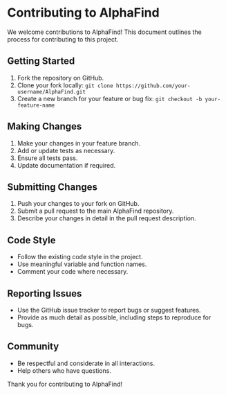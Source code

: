 # Contributing to AlphaFind

We welcome contributions to AlphaFind! This document outlines the process for contributing to this project.

## Getting Started

1. Fork the repository on GitHub.
2. Clone your fork locally: `git clone https://github.com/your-username/AlphaFind.git`
3. Create a new branch for your feature or bug fix: `git checkout -b your-feature-name`

## Making Changes

1. Make your changes in your feature branch.
2. Add or update tests as necessary.
3. Ensure all tests pass.
4. Update documentation if required.

## Submitting Changes

1. Push your changes to your fork on GitHub.
2. Submit a pull request to the main AlphaFind repository.
3. Describe your changes in detail in the pull request description.

## Code Style

- Follow the existing code style in the project.
- Use meaningful variable and function names.
- Comment your code where necessary.

## Reporting Issues

- Use the GitHub issue tracker to report bugs or suggest features.
- Provide as much detail as possible, including steps to reproduce for bugs.

## Community

- Be respectful and considerate in all interactions.
- Help others who have questions.

Thank you for contributing to AlphaFind!
